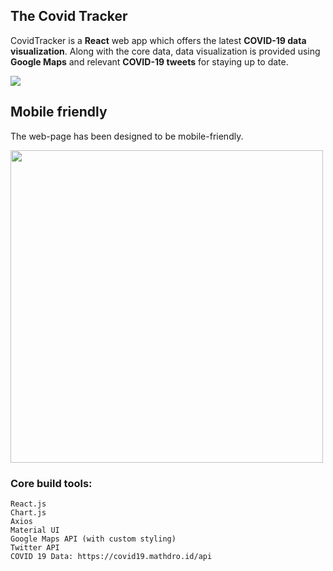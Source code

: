 ## The Covid Tracker

CovidTracker is a <strong>React</strong> web app which offers the latest <strong>COVID-19 data visualization</strong>. Along with the core data, data visualization is provided using <strong>Google Maps</strong> and relevant <strong>COVID-19 tweets</strong> for staying up to date. 

![](https://i.imgur.com/GVYxUDt.gif)

## Mobile friendly

The web-page has been designed to be mobile-friendly.

<img src="https://i.imgur.com/ZT9zl2r.png" height='500px'/>

### Core build tools:

```
React.js
Chart.js
Axios
Material UI
Google Maps API (with custom styling)
Twitter API
COVID 19 Data: https://covid19.mathdro.id/api
```
